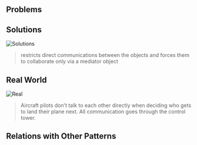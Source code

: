 ## Problems


## Solutions

![Solutions](https://refactoring.guru/images/patterns/content/mediator/mediator.png)

>  restricts direct communications between the objects and forces them to collaborate only via a mediator object

## Real World

![Real](https://refactoring.guru/images/patterns/diagrams/mediator/live-example.png)

> Aircraft pilots don’t talk to each other directly when deciding who gets to land their plane next. All communication goes through the control tower.

## Relations with Other Patterns

> 